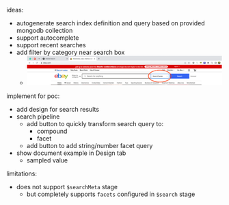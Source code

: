 ideas:
- autogenerate search index definition and query based on provided mongodb
  collection
- support autocomplete
- support recent searches
- add filter by category near search box
    - ![img.png](docs/img/search-box-category.png)

implement for poc:
- add design for search results
- search pipeline
    - add button to quickly transform search query to:
        - compound
        - facet
    - add button to add string/number facet query
- show document example in Design tab
    - sampled value

limitations:
- does not support `$searchMeta` stage
    - but completely supports `facets` configured in `$search` stage
